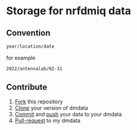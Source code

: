 
# Storage for nrfdmiq data 

## Convention

``` sh
year/location/date
```



for example 

``` sh
2022/antennalab/02-31
```

## Contribute

1. [Fork](https://docs.github.com/en/get-started/quickstart/fork-a-repo) this repository
1. [Clone](https://docs.github.com/en/repositories/creating-and-managing-repositories/cloning-a-repository) your version of dmdata 
1. [Commit](https://github.com/git-guides/git-commit) and [push](https://github.com/git-guides/git-push) your data to your dmdata 
1. [Pull-request](https://docs.github.com/en/pull-requests/collaborating-with-pull-requests/proposing-changes-to-your-work-with-pull-requests/creating-a-pull-request) to my dmdata 


